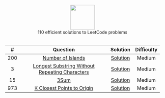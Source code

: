 <p align="center">
  <a href="https://leetcode.com/harshpatel7/">
    <img height=80 src="https://leetcode.com/static/webpack_bundles/images/logo-dark.e99485d9b.svg">
  </a>
  <br>110 efficient solutions to LeetCode problems
  <br><br>
</p>


|   ﻿#  |                                                                 Question                                                                 |                                                                          Solution                                                                         | Difficulty |
|:----:|:----------------------------------------------------------------------------------------------------------------------------------------:|:---------------------------------------------------------------------------------------------------------------------------------------------------------:|:----------:|
|   200  | [Number of Islands](https://leetcode.com/problems/number-of-islands/)                                                                                         | [Solution](https://github.com/RodneyShag/LeetCode_solutions/blob/master/Solutions/Two%20Sum.md)                                                           |    Medium    |
|   3  | [Longest Substring Without Repeating Characters](https://leetcode.com/problems/longest-substring-without-repeating-characters/)                                                                                         | [Solution](https://github.com/harshpatel17/InterviewPrep/blob/master/Solutions/Longest%20Substring%20Without%20Repeating%20Characters)                                                           |    Medium    |
|   15  | [3Sum](https://leetcode.com/problems/3sum/)                                                                                         | [Solution](https://github.com/harshpatel17/InterviewPrep/new/master/Solutions)                                                           |    Medium    |
|   973  | [K Closest Points to Origin](https://leetcode.com/problems/k-closest-points-to-origin/)                                                                                         | [Solution](https://github.com/harshpatel17/InterviewPrep/blob/master/Solutions/KClosestPointstoOrigin.md)                                                           |    Medium    |

